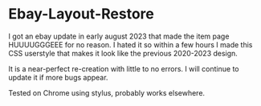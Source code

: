 # Ebay-Layout-Restore
I got an ebay update in early august 2023 that made the item page HUUUUGGGEEE for no reason. I hated it so within a few hours I made this CSS userstyle that makes it look like the previous 2020-2023 design.  

It is a near-perfect re-creation with little to no errors. I will continue to update it if more bugs appear.

Tested on Chrome using stylus, probably works elsewhere.
